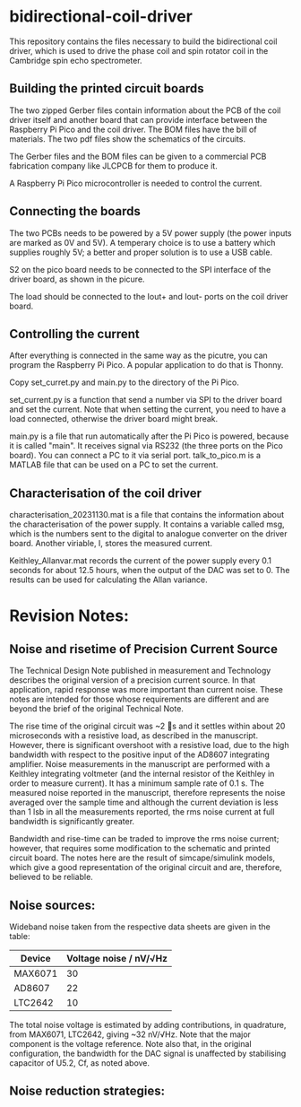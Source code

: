 # bidirectional-coil-driver

This repository contains the files necessary to build the bidirectional coil driver, which is used to drive the phase coil and spin rotator coil in the Cambridge spin echo spectrometer.

## Building the printed circuit boards

The two zipped Gerber files contain information about the PCB of the coil driver itself and another board that can provide interface between the Raspberry Pi Pico and the coil driver. The BOM files have the bill of materials. The two pdf files show the schematics of the circuits.

The Gerber files and the BOM files can be given to a commercial PCB fabrication company like JLCPCB for them to produce it.

A Raspberry Pi Pico microcontroller is needed to control the current.

## Connecting the boards

The two PCBs needs to be powered by a 5V power supply (the power inputs are marked as 0V and 5V). A temperary choice is to use a battery which supplies roughly 5V; a better and proper solution is to use a USB cable.

S2 on the pico board needs to be connected to the SPI interface of the driver board, as shown in the picure.

The load should be connected to the Iout+ and Iout- ports on the coil driver board.

## Controlling the current

After everything is connected in the same way as the picutre, you can program the Raspberry Pi Pico. A popular application to do that is Thonny.

Copy set_curret.py and main.py to the directory of the Pi Pico.

set_current.py is a function that send a number via SPI to the driver board and set the current. Note that when setting the current, you need to have a load connected, otherwise the driver board might break.

main.py is a file that run automatically after the Pi Pico is powered, because it is called "main". It receives signal via RS232 (the three ports on the Pico board). You can connect a PC to it via serial port. talk_to_pico.m is a MATLAB file that can be used on a PC to set the current.

## Characterisation of the coil driver

characterisation_20231130.mat is a file that contains the information about the characterisation of the power supply. It contains a variable called msg, which is the numbers sent to the digital to analogue converter on the driver board. Another viriable, I, stores the measured current.

Keithley_Allanvar.mat records the current of the power supply every 0.1 seconds for about 12.5 hours, when the output of the DAC was set to 0. The results can be used for calculating the Allan variance.

# Revision Notes:

## Noise and risetime of Precision Current Source

The Technical Design Note published in measurement and Technology describes the original version of a precision current source. In that application, rapid response was more important than current noise.  These notes are intended for those whose requirements are different and are beyond the brief of the original Technical Note.

The rise time of the original circuit was ~2 s and it settles within about 20 microseconds with a resistive load, as described in the manuscript. However, there is significant overshoot with a resistive load, due to the high bandwidth with respect to the positive input of the AD8607 integrating amplifier. Noise measurements in the manuscript are performed with a Keithley integrating voltmeter (and the internal resistor of the Keithley in order to measure current).  It has a minimum sample rate of 0.1 s. The measured noise reported in the manuscript, therefore represents the noise averaged over the sample time and although the current deviation is less than 1 lsb in all the measurements reported, the rms noise current at full bandwidth is significantly greater.

Bandwidth and rise-time can be traded to improve the rms noise current; however, that requires some modification to the schematic and printed circuit board. The notes here are the result of simcape/simulink models, which give a good representation of the original circuit and are, therefore, believed to be reliable.

## Noise sources:

Wideband noise taken from the respective data sheets are given in the table:

| Device  | Voltage noise / nV/√Hz |
| ------- | ---------------------- |
| MAX6071 |           30           |
| AD8607  |	          22           |
| LTC2642 |	          10           |

The total noise voltage is estimated by adding contributions, in quadrature, from MAX6071, LTC2642, giving  ~32 nV/√Hz.
Note that the major component is the voltage reference.  Note also that, in the original configuration, the bandwidth for the DAC signal is unaffected by stabilising capacitor of U5.2, Cf, as noted above.

## Noise reduction strategies:
